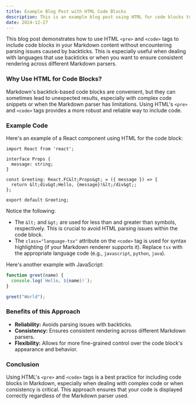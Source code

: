 ```yaml
---
title: Example Blog Post with HTML Code Blocks
description: This is an example blog post using HTML for code blocks to avoid Markdown parsing issues.
date: 2024-12-27
---
```


This blog post demonstrates how to use HTML `<pre>` and `<code>` tags to include code blocks in your Markdown content without encountering parsing issues caused by backticks. This is especially useful when dealing with languages that use backticks or when you want to ensure consistent rendering across different Markdown parsers.

### Why Use HTML for Code Blocks?

Markdown's backtick-based code blocks are convenient, but they can sometimes lead to unexpected results, especially with complex code snippets or when the Markdown parser has limitations. Using HTML's `<pre>` and `<code>` tags provides a more robust and reliable way to include code.

### Example Code

Here's an example of a React component using HTML for the code block:

```tsx
import React from 'react';

interface Props {
  message: string;
}

const Greeting: React.FC&lt;Props&gt; = ({ message }) => {
  return &lt;div&gt;Hello, {message}!&lt;/div&gt;;
};

export default Greeting;
```

Notice the following:

*   The `&lt;` and `&gt;` are used for less than and greater than symbols, respectively. This is crucial to avoid HTML parsing issues within the code block.
*   The `class="language-tsx"` attribute on the `<code>` tag is used for syntax highlighting (if your Markdown renderer supports it). Replace `tsx` with the appropriate language code (e.g., `javascript`, `python`, `java`).

Here's another example with JavaScript:

```js
function greet(name) {
  console.log(`Hello, ${name}!`);
}

greet("World");
```

### Benefits of this Approach

*   **Reliability:** Avoids parsing issues with backticks.
*   **Consistency:** Ensures consistent rendering across different Markdown parsers.
*   **Flexibility:** Allows for more fine-grained control over the code block's appearance and behavior.

### Conclusion

Using HTML's `<pre>` and `<code>` tags is a best practice for including code blocks in Markdown, especially when dealing with complex code or when consistency is critical. This approach ensures that your code is displayed correctly regardless of the Markdown parser used.

